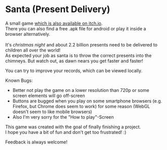 # Santa (Present Delivery)

A small game [which is also available on itch.io](https://mrschmorington.itch.io/present-delivery). <br/>
There you can also find a free .apk file for android or play it inside a browser alternatively. <br/>
<br/>
It's *christmas night* and about 2.2 billion presents need to be delivered to children all over the world! <br/>
As expected your job as santa is to throw the correct presents into the chimneys. But watch out, as dawn nears you get faster and faster! <br/>

You can try to improve your records, which can be viewed locally. <br/>

Known Bugs: <br/>
- Better not play the game on a lower resolution than 720p or some screen elements will go off-screen <br/>
- Buttons are bugged when you play on some smartphone browsers (e.g. Firefox, but Chrome does seem to work) for some reason (WebGL doesn't seem to like mobile browsers) <br/>
- Also I'm very sorry for the "How to play"-Screen <br/>

This game was created with the goal of finally finishing a project. <br/>
I hope you have a bit of fun and don't get too frustrated! :) <br/>

Feedback is always welcome! <br/>
